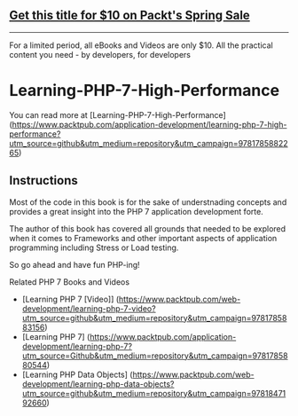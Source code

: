 ## [Get this title for $10 on Packt's Spring Sale](https://www.packt.com/B05225?utm_source=github&utm_medium=packt-github-repo&utm_campaign=spring_10_dollar_2022)
-----
For a limited period, all eBooks and Videos are only $10. All the practical content you need \- by developers, for developers

# Learning-PHP-7-High-Performance

You can read more at [Learning-PHP-7-High-Performance]
(https://www.packtpub.com/application-development/learning-php-7-high-performance?utm_source=github&utm_medium=repository&utm_campaign=9781785882265)

## Instructions

Most of the code in this book is for the sake of understnading concepts 
and provides a great insight into the PHP 7 application development forte.

The author of this book has covered all grounds that needed to be explored when it comes to Frameworks
and other important aspects of application programming including Stress or Load testing.

So go ahead and have fun PHP-ing! 


Related PHP 7 Books and Videos

* [Learning PHP 7 [Video]] (https://www.packtpub.com/web-development/learning-php-7-video?utm_source=github&utm_medium=repository&utm_campaign=9781785883156)
* [Learning PHP 7] (https://www.packtpub.com/application-development/learning-php-7?utm_source=Github&utm_medium=repository&utm_campaign=9781785880544)
* [Learning PHP Data Objects] (https://www.packtpub.com/web-development/learning-php-data-objects?utm_source=github&utm_medium=repository&utm_campaign=9781847192660)
